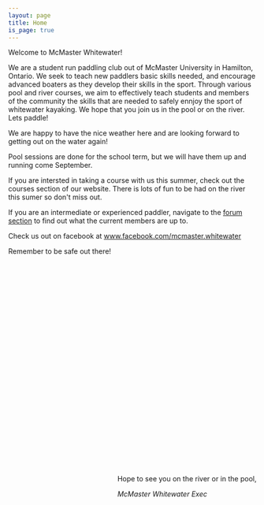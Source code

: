 ```yaml
---
layout: page
title: Home
is_page: true
---
```



 
Welcome to McMaster Whitewater!  

We are a student run paddling club out of McMaster University in Hamilton, Ontario.  We seek to teach new paddlers basic skills needed, and encourage advanced boaters as they develop their skills in the sport.  Through various pool and river courses, we aim to effectively teach students and members of the community the skills that are needed to safely ennjoy the sport of whitewater kayaking.  We hope that you join us in the pool or on the river.  Lets paddle!

We are happy to have the nice weather here and are looking forward to getting out on the water again! 

Pool sessions are done for the school term, but we will have them up and running come September.

If you are intersted in taking a course with us this summer, check out the courses section of our website.  There is lots of fun to be had on the river this sumer so don't miss out.

If you are an intermediate or experienced paddler, navigate to the [forum section](http://mcmasterwhitewater.ca/forum) to find out what the current members are up to.

Check us out on facebook at www.facebook.com/mcmaster.whitewater

Remember to be safe out there!


<div id='pictureDiv' style='position:relative;margin:0 auto;height:400px;width:800px;'>
</div>

<!-- ++Rotating images++ -->

<script src="js/jquery.js">
</script>
<script src="js/picasa.js">
</script>
<script src="js/rotateIndexImage.js">
</script>
<!-- ++End of image Rotating images++ -->                	

 
<div style='float:right;'>
<br/>
<p>Hope to see you on the river or in the pool,</p>
<i>McMaster Whitewater Exec</i>
</div>



